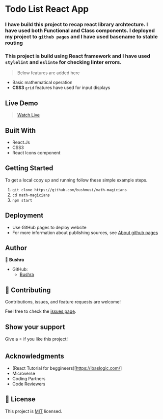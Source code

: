 # Todo List React App

### I have build this project to recap react library archtecture. I have used both Functional and Class components. I deployed my project to `github pages` and I have used basename to stable routing
### This project is build using React framework and I have used `stylelint` and `eslinte` for checking linter errors.
> Below features are added here
- Basic mathematical operation
- **CSS3** `grid` features have used for input displays

## Live Demo
> [Watch Live](https://bushmusi.github.io/math-magicians/)

## Built With

- React.Js
- CSS3
- React Icons component
## Getting Started
To get a local copy up and running follow these simple example steps.

1. `git clone https://github.com/bushmusi/math-magicians`
2. `cd math-magicians`
3. `npm start`


## Deployment

- Use GitHub pages to deploy website
- For more information about publishing sources, see [About github pages](https://pages.github.com/)

## Author

👤 **Bushra**

- GitHub: 
    - [Bushra](www.github.com/bushmusi)

## 🤝 Contributing

Contributions, issues, and feature requests are welcome!

Feel free to check the [issues page](../../issues/).

## Show your support

Give a ⭐️ if you like this project!

## Acknowledgments

- (React Tutorial for beggineers)[https://ibaslogic.com/]
- Microverse 
- Coding Partners
- Code Reviewers

## 📝 License

This project is [MIT](./MIT.md) licensed.